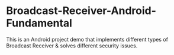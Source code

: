 # Broadcast-Receiver-Android-Fundamental
This is an Android project demo that implements different types of Broadcast Receiver &amp; solves different security issues.

